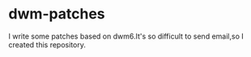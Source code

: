 # dwm-patches
I write some patches based on dwm6.It's so difficult to send email,so I created this repository.
